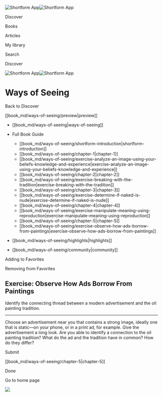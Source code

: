 ![Shortform App](/img/logo.36a2399e.svg)![Shortform App](/img/logo-dark.70c1b072.svg)

Discover

Books

Articles

My library

Search

Discover

![Shortform App](/img/logo.36a2399e.svg)![Shortform App](/img/logo-dark.70c1b072.svg)

# Ways of Seeing

Back to Discover

[[book_md/ways-of-seeing/preview|preview]]

  * [[book_md/ways-of-seeing|ways-of-seeing]]
  * Full Book Guide

    * [[book_md/ways-of-seeing/shortform-introduction|shortform-introduction]]
    * [[book_md/ways-of-seeing/chapter-1|chapter-1]]
    * [[book_md/ways-of-seeing/exercise-analyze-an-image-using-your-beliefs-knowledge-and-experience|exercise-analyze-an-image-using-your-beliefs-knowledge-and-experience]]
    * [[book_md/ways-of-seeing/chapter-2|chapter-2]]
    * [[book_md/ways-of-seeing/exercise-breaking-with-the-tradition|exercise-breaking-with-the-tradition]]
    * [[book_md/ways-of-seeing/chapter-3|chapter-3]]
    * [[book_md/ways-of-seeing/exercise-determine-if-naked-is-nude|exercise-determine-if-naked-is-nude]]
    * [[book_md/ways-of-seeing/chapter-4|chapter-4]]
    * [[book_md/ways-of-seeing/exercise-manipulate-meaning-using-reproduction|exercise-manipulate-meaning-using-reproduction]]
    * [[book_md/ways-of-seeing/chapter-5|chapter-5]]
    * [[book_md/ways-of-seeing/exercise-observe-how-ads-borrow-from-paintings|exercise-observe-how-ads-borrow-from-paintings]]
  * [[book_md/ways-of-seeing/highlights|highlights]]
  * [[book_md/ways-of-seeing/community|community]]



Adding to Favorites 

Removing from Favorites 

## Exercise: Observe How Ads Borrow From Paintings

Identify the connecting thread between a modern advertisement and the oil painting tradition.

* * *

Choose an advertisement near you that contains a strong image, ideally one that is static—on your phone, or in a print ad, for example. Give the advertisement a long look. Are you able to identify a connection to the oil painting tradition? What do the ad and the tradition have in common? How do they differ?

Submit 

[[book_md/ways-of-seeing/chapter-5|chapter-5]]

Done

Go to home page 

![](https://bat.bing.com/action/0?ti=56018282&Ver=2&mid=a1d1e1b1-5735-483d-b64e-cace4575cf86&sid=72e6e650642c11eeb2dd2161d176fe8d&vid=72e70890642c11eeb72d79fe7b6df2c6&vids=0&msclkid=N&pi=0&lg=en-US&sw=800&sh=600&sc=24&nwd=1&tl=Shortform%20%7C%20Book&p=https%3A%2F%2Fwww.shortform.com%2Fapp%2Fbook%2Fways-of-seeing%2Fexercise-observe-how-ads-borrow-from-paintings&r=&lt=1084&evt=pageLoad&sv=1&rn=776857)
